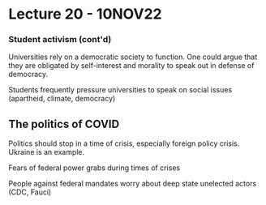 # Lecture 20 - 10NOV22
### Student activism (cont'd)
Universities rely on a democratic society to function. One could argue that they are obligated by self-interest and morality to speak out in defense of democracy.

Students frequently pressure universities to speak on social issues (apartheid, climate, democracy)

## The politics of COVID 
Politics should stop in a time of crisis, especially foreign policy crisis. Ukraine is an example.

Fears of federal power grabs during times of crises

People against federal mandates worry about deep state unelected actors (CDC, Fauci)
